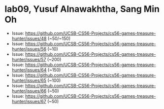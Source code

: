 # lab09, Yusuf Alnawakhtha, Sang Min Oh

* Issue: https://github.com/UCSB-CS56-Projects/cs56-games-treasure-hunter/issues/48 (~50/~150)
* Issue: https://github.com/UCSB-CS56-Projects/cs56-games-treasure-hunter/issues/56 (~10)
* Issue: https://github.com/UCSB-CS56-Projects/cs56-games-treasure-hunter/issues/57 (~200)
* Issue: https://github.com/UCSB-CS56-Projects/cs56-games-treasure-hunter/issues/64 (~150)
* Issue: https://github.com/UCSB-CS56-Projects/cs56-games-treasure-hunter/issues/65 (~100)
* Issue: https://github.com/UCSB-CS56-Projects/cs56-games-treasure-hunter/issues/66 (~50)
* Issue: https://github.com/UCSB-CS56-Projects/cs56-games-treasure-hunter/issues/67 (~50)

